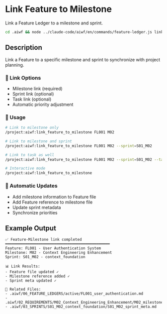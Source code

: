 # Link Feature to Milestone

Link a Feature Ledger to a milestone and sprint.

```bash
cd .aiwf && node ../claude-code/aiwf/en/commands/feature-ledger.js link-milestone "$@"
```

## Description

Link a Feature to a specific milestone and sprint to synchronize with project planning.

### 🎯 Link Options
- Milestone link (required)
- Sprint link (optional)
- Task link (optional)
- Automatic priority adjustment

### 📝 Usage
```bash
# Link to milestone only
/project:aiwf:link_feature_to_milestone FL001 M02

# Link to milestone and sprint
/project:aiwf:link_feature_to_milestone FL001 M02 --sprint=S01_M02

# Link to task as well
/project:aiwf:link_feature_to_milestone FL001 M02 --sprint=S01_M02 --task=TX01_S01

# Interactive mode
/project:aiwf:link_feature_to_milestone
```

### 🔄 Automatic Updates
- Add milestone information to Feature file
- Add Feature reference to milestone file
- Update sprint metadata
- Synchronize priorities

## Example Output
```
✅ Feature-Milestone link completed
━━━━━━━━━━━━━━━━━━━━━━━━━━━━━━━━━━━━━━━━━━━━━━━
Feature: FL001 - User Authentication System
Milestone: M02 - Context Engineering Enhancement
Sprint: S01_M02 - context_foundation

📊 Link Results:
- Feature file updated ✓
- Milestone reference added ✓
- Sprint meta updated ✓

🔗 Related Files:
- .aiwf/06_FEATURE_LEDGERS/active/FL001_user_authentication.md
- .aiwf/02_REQUIREMENTS/M02_Context_Engineering_Enhancement/M02_milestone_meta.md
- .aiwf/03_SPRINTS/S01_M02_context_foundation/S01_M02_sprint_meta.md
```